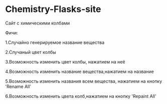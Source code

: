 # Chemistry-Flasks-site
 
Сайт с химическими колбами

Фичи:

1.Случайно генерируемое название вещества

2.Случаный цвет колбы

3.Возможность изменить цвет колбы, нажатием на неё

4.Возможность изменить название вещества,нажатием на название

5.Возможность изменить названия всем вещества, нажатием на кнопку 'Rename All'

6.Возможность изменить цвета колб,нажатием на кнопку 'Repaint All'
